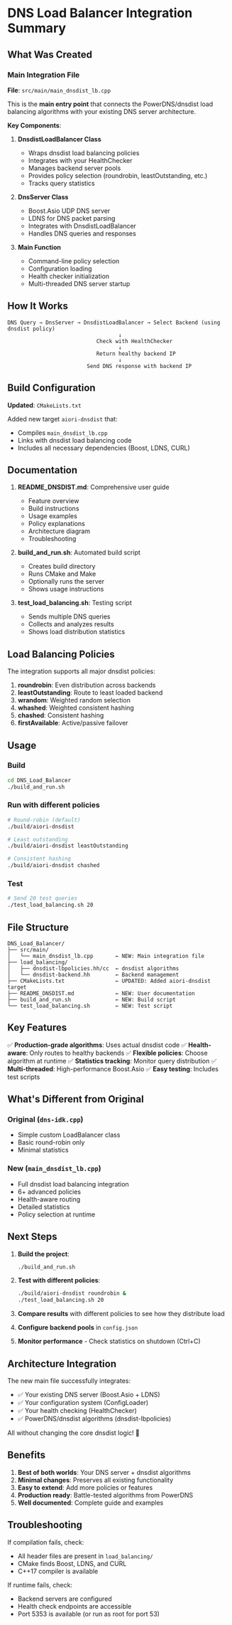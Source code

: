 # DNS Load Balancer Integration Summary

## What Was Created

### Main Integration File
**File**: `src/main/main_dnsdist_lb.cpp`

This is the **main entry point** that connects the PowerDNS/dnsdist load balancing algorithms with your existing DNS server architecture.

**Key Components**:

1. **DnsdistLoadBalancer Class**
   - Wraps dnsdist load balancing policies
   - Integrates with your HealthChecker
   - Manages backend server pools
   - Provides policy selection (roundrobin, leastOutstanding, etc.)
   - Tracks query statistics

2. **DnsServer Class**
   - Boost.Asio UDP DNS server
   - LDNS for DNS packet parsing
   - Integrates with DnsdistLoadBalancer
   - Handles DNS queries and responses

3. **Main Function**
   - Command-line policy selection
   - Configuration loading
   - Health checker initialization
   - Multi-threaded DNS server startup

## How It Works

```
DNS Query → DnsServer → DnsdistLoadBalancer → Select Backend (using dnsdist policy)
                                   ↓
                            Check with HealthChecker
                                   ↓
                            Return healthy backend IP
                                   ↓
                         Send DNS response with backend IP
```

## Build Configuration

**Updated**: `CMakeLists.txt`

Added new target `aiori-dnsdist` that:
- Compiles `main_dnsdist_lb.cpp`
- Links with dnsdist load balancing code
- Includes all necessary dependencies (Boost, LDNS, CURL)

## Documentation

1. **README_DNSDIST.md**: Comprehensive user guide
   - Feature overview
   - Build instructions
   - Usage examples
   - Policy explanations
   - Architecture diagram
   - Troubleshooting

2. **build_and_run.sh**: Automated build script
   - Creates build directory
   - Runs CMake and Make
   - Optionally runs the server
   - Shows usage instructions

3. **test_load_balancing.sh**: Testing script
   - Sends multiple DNS queries
   - Collects and analyzes results
   - Shows load distribution statistics

## Load Balancing Policies

The integration supports all major dnsdist policies:

1. **roundrobin**: Even distribution across backends
2. **leastOutstanding**: Route to least loaded backend
3. **wrandom**: Weighted random selection
4. **whashed**: Weighted consistent hashing
5. **chashed**: Consistent hashing
6. **firstAvailable**: Active/passive failover

## Usage

### Build
```bash
cd DNS_Load_Balancer
./build_and_run.sh
```

### Run with different policies
```bash
# Round-robin (default)
./build/aiori-dnsdist

# Least outstanding
./build/aiori-dnsdist leastOutstanding

# Consistent hashing
./build/aiori-dnsdist chashed
```

### Test
```bash
# Send 20 test queries
./test_load_balancing.sh 20
```

## File Structure

```
DNS_Load_Balancer/
├── src/main/
│   └── main_dnsdist_lb.cpp       ← NEW: Main integration file
├── load_balancing/
│   ├── dnsdist-lbpolicies.hh/cc  ← dnsdist algorithms
│   └── dnsdist-backend.hh        ← Backend management
├── CMakeLists.txt                ← UPDATED: Added aiori-dnsdist target
├── README_DNSDIST.md             ← NEW: User documentation
├── build_and_run.sh              ← NEW: Build script
└── test_load_balancing.sh        ← NEW: Test script
```

## Key Features

✅ **Production-grade algorithms**: Uses actual dnsdist code
✅ **Health-aware**: Only routes to healthy backends
✅ **Flexible policies**: Choose algorithm at runtime
✅ **Statistics tracking**: Monitor query distribution
✅ **Multi-threaded**: High-performance Boost.Asio
✅ **Easy testing**: Includes test scripts

## What's Different from Original

### Original (`dns-idk.cpp`)
- Simple custom LoadBalancer class
- Basic round-robin only
- Minimal statistics

### New (`main_dnsdist_lb.cpp`)
- Full dnsdist load balancing integration
- 6+ advanced policies
- Health-aware routing
- Detailed statistics
- Policy selection at runtime

## Next Steps

1. **Build the project**:
   ```bash
   ./build_and_run.sh
   ```

2. **Test with different policies**:
   ```bash
   ./build/aiori-dnsdist roundrobin &
   ./test_load_balancing.sh 20
   ```

3. **Compare results** with different policies to see how they distribute load

4. **Configure backend pools** in `config.json`

5. **Monitor performance** - Check statistics on shutdown (Ctrl+C)

## Architecture Integration

The new main file successfully integrates:

- ✅ Your existing DNS server (Boost.Asio + LDNS)
- ✅ Your configuration system (ConfigLoader)
- ✅ Your health checking (HealthChecker)
- ✅ PowerDNS/dnsdist algorithms (dnsdist-lbpolicies)

All without changing the core dnsdist logic! 🎉

## Benefits

1. **Best of both worlds**: Your DNS server + dnsdist algorithms
2. **Minimal changes**: Preserves all existing functionality
3. **Easy to extend**: Add more policies or features
4. **Production ready**: Battle-tested algorithms from PowerDNS
5. **Well documented**: Complete guide and examples

## Troubleshooting

If compilation fails, check:
- All header files are present in `load_balancing/`
- CMake finds Boost, LDNS, and CURL
- C++17 compiler is available

If runtime fails, check:
- Backend servers are configured
- Health check endpoints are accessible
- Port 5353 is available (or run as root for port 53)
